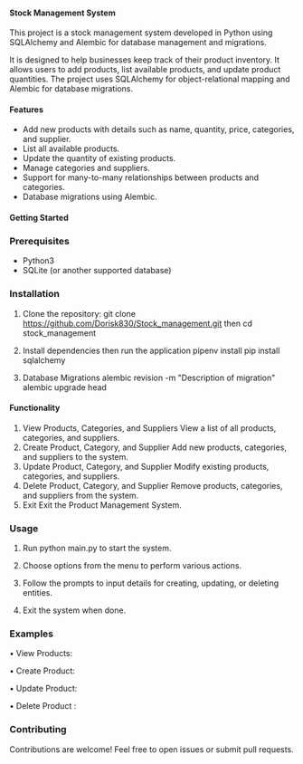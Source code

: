 #### Stock Management System

This project is a stock management system developed in Python using SQLAlchemy and Alembic for database management and migrations.

It is designed to help businesses keep track of their product inventory. It allows users to add products, list available products, and update product quantities. The project uses SQLAlchemy for object-relational mapping and Alembic for database migrations.

#### Features

- Add new products with details such as name, quantity, price, categories, and supplier.
- List all available products.
- Update the quantity of existing products.
- Manage categories and suppliers.
- Support for many-to-many relationships between products and categories.
- Database migrations using Alembic.

#### Getting Started

### Prerequisites

- Python3
- SQLite (or another supported database)

### Installation

1. Clone the repository:
   git clone https://github.com/Dorisk830/Stock_management.git then
   cd stock_management


3. Install dependencies then run the application
    pipenv install
    pip install sqlalchemy

4. Database Migrations
    alembic revision -m "Description of migration"
    alembic upgrade head

#### Functionality

1. View Products, Categories, and Suppliers
View a list of all products, categories, and suppliers.
2. Create Product, Category, and Supplier
Add new products, categories, and suppliers to the system.
3. Update Product, Category, and Supplier
Modify existing products, categories, and suppliers.
4. Delete Product, Category, and Supplier
Remove products, categories, and suppliers from the system.
5. Exit
Exit the Product Management System.

### Usage

1.	Run python main.py to start the system.

2.	Choose options from the menu to perform various actions.

3.	Follow the prompts to input details for creating, updating, or deleting entities.

4.	Exit the system when done.

### Examples
•	View Products:

•	Create Product:

•	Update Product:

•	Delete Product
:

### Contributing
Contributions are welcome! Feel free to open issues or submit pull requests.
